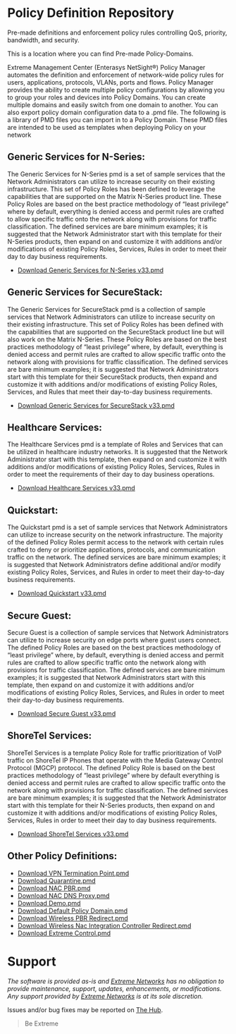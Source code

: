 # Policy Definition Repository
Pre-made definitions and enforcement policy rules controlling QoS, priority, bandwidth, and security.

This is a location where you can find Pre-made Policy-Domains.

Extreme Management Center (Enterasys NetSight®) Policy Manager automates the definition and enforcement of network-wide policy rules for users, applications, protocols, VLANs, ports and flows. Policy Manager provides
the ability to create multiple policy configurations by allowing you to group your roles and devices into Policy Domains. You can create multiple domains and easily switch from one domain to
another. You can also export policy domain configuration data to a .pmd file.
The following is a library of PMD files you can import in to a Policy Domain. These PMD files are intended to be used as templates when deploying Policy on your network

## Generic Services for N-Series:
The Generic Services for N-Series pmd is a set of sample services that the Network Administrators can utilize to increase security on their existing infrastructure. This set of Policy Roles has been defined to leverage the capabilities that are supported on the Matrix N-Series product line. These Policy Roles are based on the best practice methodology of “least privilege” where by default, everything is denied access and permit rules are crafted to allow specific traffic onto the network along with provisions for traffic classification. The defined services are bare minimum examples; it is suggested that the Network Administrator start with this template for their N-Series products, then expand on and customize it with additions and/or modifications of existing Policy Roles, Services, Rules in order to meet their day to day business requirements.
* [Download Generic Services for N-Series v33.pmd](PMD/Generic_Services_NSeries.pmd)

## Generic Services for SecureStack:
The Generic Services for SecureStack pmd is a collection of sample services that Network Administrators can utilize to increase security on their existing infrastructure. This set of Policy Roles has been defined with the capabilities that are supported on the SecureStack product line but will also work on the Matrix N-Series. These Policy Roles are based on the best practices methodology of “least privilege” where, by default, everything is denied access and permit rules are crafted to allow specific traffic onto the network along with provisions for traffic classification. The defined services are bare minimum examples; it is suggested that Network Administrators start with this template for their SecureStack products, then expand and customize it with additions and/or modifications of existing Policy Roles, Services, and Rules that meet their day-to-day business requirements.
* [Download Generic Services for SecureStack v33.pmd](PMD/Generic_Services_SecureStack.pmd)

## Healthcare Services:
The Healthcare Services pmd is a template of Roles and Services that can be utilized in healthcare industry networks. It is suggested that the Network Administrator start with this template, then expand on and customize it with additions and/or modifications of existing Policy Roles, Services, Rules in order to meet the requirements of their day to day business operations.
* [Download Healthcare Services v33.pmd](HealthCare_Services.pmd)

## Quickstart:
The Quickstart pmd is a set of sample services that Network Administrators can utilize to increase security on the network infrastructure. The majority of the defined Policy Roles permit access to the network with certain rules crafted to deny or prioritize applications, protocols, and communication traffic on the network. The defined services are bare minimum examples; it is suggested that Network Administrators define additional and/or modify existing Policy Roles, Services, and Rules in order to meet their day-to-day business requirements.
* [Download Quickstart v33.pmd](PMD/Quickstart.pmd)

## Secure Guest:
Secure Guest is a collection of sample services that Network Administrators can utilize to increase security on edge ports where guest users connect. The defined Policy Roles are based on the best practices methodology of “least privilege” where, by default, everything is denied access and permit rules are crafted to allow specific traffic onto the network along with provisions for traffic classification. The defined services are bare minimum examples; it is suggested that Network Administrators start with this template, then expand on and customize it with additions and/or modifications of existing Policy Roles, Services, and Rules in order to meet their day-to-day business requirements.
* [Download Secure Guest v33.pmd](PMD/Secure_Guest.pmd)

## ShoreTel Services:
ShoreTel Services is a template Policy Role for traffic prioritization of VoIP traffic on ShoreTel IP Phones that operate with the Media Gateway Control Protocol (MGCP) protocol. The defined Policy Role is based on the best practices methodology of “least privilege” where by default everything is denied access and permit rules are crafted to allow specific traffic onto the network along with provisions for traffic classification. The defined services are bare minimum examples; it is suggested that the Network Administrator start with this template for their N-Series products, then expand on and customize it with additions and/or modifications of existing Policy Roles, Services, Rules in order to meet their day to day business requirements.
* [Download ShoreTel Services v33.pmd](PMD/ShoreTel.pmd)

## Other Policy Definitions:
* [Download VPN Termination Point.pmd](PMD/VPN_Termination_Point.pmd)
* [Download Quarantine.pmd](PMD/Quarantine.pmd)
* [Download NAC PBR.pmd](PMD/NAC_PBR.pmd)
* [Download NAC DNS Proxy.pmd](PMD/NAC_DNS_Proxy.pmd)
* [Download Demo.pmd](PMD/Demo.pmd)
* [Download Default Policy Domain.pmd](PMD/Default_Policy_Domain.pmd)
* [Download Wireless PBR Redirect.pmd](PMD/Wireless_PBR_Redirect.pmd)
* [Download Wireless Nac Integration Controller Redirect.pmd](PMD/Wireless_Nac_Integration_Controller_Redirect.pmd)
* [Download Extreme Control.pmd](PMD/ExtremeControl.pmd)

# Support
_The software is provided as-is and [Extreme Networks](http://www.extremenetworks.com/) has no obligation to provide maintenance, support, updates, enhancements, or modifications. Any support provided by [Extreme Networks](http://www.extremenetworks.com/) is at its sole discretion._

Issues and/or bug fixes may be reported on [The Hub](https://community.extremenetworks.com/extreme).
>Be Extreme